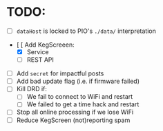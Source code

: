 # TODO:

- [ ] `dataHost` is locked to PIO's `./data/` interpretation
- [ [ Add KegScreeen:
    - [x] Service
    - [ ] REST API
- [ ] Add `secret` for impactful posts
- [ ] Add bad update flag (i.e. if firmware failed)
- [ ] Kill DRD if:
    - [ ] We fail to connect to WiFi and restart
    - [ ] We failed to get a time hack and restart
- [ ] Stop all online processing if we lose WiFi
- [ ] Reduce KegScreen (not)reporting spam
